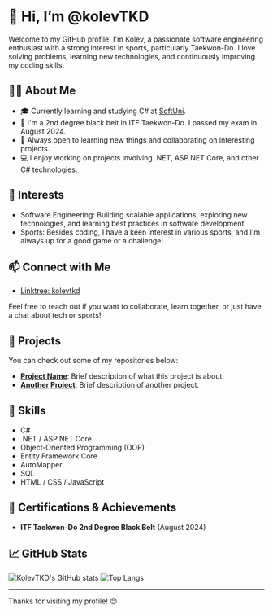 # 👋 Hi, I’m @kolevTKD

Welcome to my GitHub profile! I'm Kolev, a passionate software engineering enthusiast with a strong interest in sports, particularly Taekwon-Do. I love solving problems, learning new technologies, and continuously improving my coding skills.

## 🧑‍💻 About Me

- 🎓 Currently learning and studying C# at [SoftUni](https://softuni.bg/).
- 🥋 I'm a 2nd degree black belt in ITF Taekwon-Do. I passed my exam in August 2024.
- 🌱 Always open to learning new things and collaborating on interesting projects.
- 💻 I enjoy working on projects involving .NET, ASP.NET Core, and other C# technologies.

## 👀 Interests

- Software Engineering: Building scalable applications, exploring new technologies, and learning best practices in software development.
- Sports: Besides coding, I have a keen interest in various sports, and I'm always up for a good game or a challenge!

## 📫 Connect with Me

- [Linktree: kolevtkd](https://linktr.ee/kolevtkd)

Feel free to reach out if you want to collaborate, learn together, or just have a chat about tech or sports!

## 🔗 Projects

You can check out some of my repositories below:

- **[Project Name](https://github.com/kolevTKD/project-name)**: Brief description of what this project is about.
- **[Another Project](https://github.com/kolevTKD/another-project)**: Brief description of another project.

## 🌟 Skills

- C#
- .NET / ASP.NET Core
- Object-Oriented Programming (OOP)
- Entity Framework Core
- AutoMapper
- SQL
- HTML / CSS / JavaScript

## 📝 Certifications & Achievements

- **ITF Taekwon-Do 2nd Degree Black Belt** (August 2024)

## 📈 GitHub Stats

![KolevTKD's GitHub stats](https://github-readme-stats.vercel.app/api?username=kolevTKD&show_icons=true&theme=radical)
![Top Langs](https://github-readme-stats.vercel.app/api/top-langs/?username=kolevTKD&layout=compact&theme=radical)

---

Thanks for visiting my profile! 😊


<!---
kolevTKD/kolevTKD is a ✨ special ✨ repository because its `README.md` (this file) appears on your GitHub profile.
You can click the Preview link to take a look at your changes.
--->
